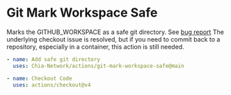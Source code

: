 # Git Mark Workspace Safe

Marks the GITHUB_WORKSPACE as a safe git directory. See [bug report](https://github.com/actions/checkout/issues/760)
The underlying checkout issue is resolved, but if you need to commit back to a repository, especially in a container, this action is still needed.

```yaml
- name: Add safe git directory
  uses: Chia-Network/actions/git-mark-workspace-safe@main

- name: Checkout Code
  uses: actions/checkout@v4
```
